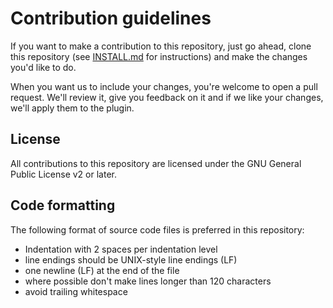 # Contribution guidelines

If you want to make a contribution to this repository, just go ahead, clone this repository (see
[INSTALL.md](INSTALL.md) for instructions) and make the changes you'd like to do.

When you want us to include your changes, you're welcome to open a pull request. We'll review it, give you feedback
on it and if we like your changes, we'll apply them to the plugin.

## License

All contributions to this repository are licensed under the GNU General Public License v2 or later.

## Code formatting

The following format of source code files is preferred in this repository:
* Indentation with 2 spaces per indentation level
* line endings should be UNIX-style line endings (LF)
* one newline (LF) at the end of the file
* where possible don't make lines longer than 120 characters
* avoid trailing whitespace

